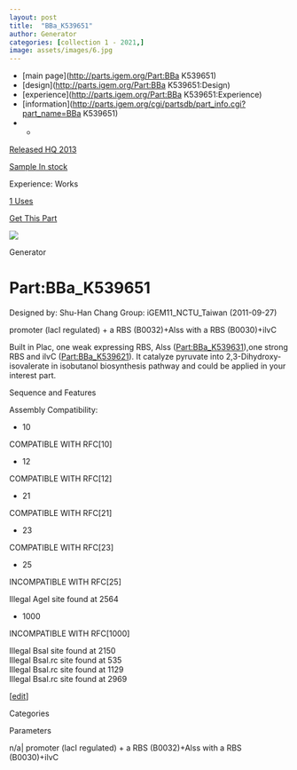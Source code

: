 ```yaml
---
layout: post
title:  "BBa_K539651"
author: Generator
categories: [collection 1 - 2021,] 
image: assets/images/6.jpg
---
```



  * [main page](http://parts.igem.org/Part:BBa K539651)
  * [design](http://parts.igem.org/Part:BBa K539651:Design)
  * [experience](http://parts.igem.org/Part:BBa K539651:Experience)
  * [information](http://parts.igem.org/cgi/partsdb/part_info.cgi?part_name=BBa K539651)
  *   * 

[Released HQ 2013](http://parts.igem.org/Help:Part_Status_Box)

[Sample In stock](http://parts.igem.org/Help:Part_Status_Box)

Experience: Works

[1 Uses](http://parts.igem.org/partsdb/uses.cgi?part=BBa_K539651)

[ Get This Part](http://parts.igem.org/partsdb/get_part.cgi?part=BBa_K539651)

![](http://parts.igem.org/images/partbypart/icon_generator.png)

Generator

# Part:BBa_K539651

Designed by: Shu-Han Chang   Group: iGEM11_NCTU_Taiwan   (2011-09-27)

promoter (lacI regulated) + a RBS (B0032)+Alss with a RBS (B0030)+ilvC

Built in Plac, one weak expressing RBS, Alss
([Part:BBa_K539631](/Part:BBa_K539631 "Part:BBa K539631")),one strong RBS and
ilvC ([Part:BBa_K539621](/Part:BBa_K539621 "Part:BBa K539621")). It catalyze
pyruvate into 2,3-Dihydroxy-isovalerate in isobutanol biosynthesis pathway and
could be applied in your interest part.

  
Sequence and Features

  

Assembly Compatibility:

  * 10

COMPATIBLE WITH RFC[10]

  * 12

COMPATIBLE WITH RFC[12]

  * 21

COMPATIBLE WITH RFC[21]

  * 23

COMPATIBLE WITH RFC[23]

  * 25

INCOMPATIBLE WITH RFC[25]

Illegal AgeI site found at 2564  

  * 1000

INCOMPATIBLE WITH RFC[1000]

Illegal BsaI site found at 2150  
Illegal BsaI.rc site found at 535  
Illegal BsaI.rc site found at 1129  
Illegal BsaI.rc site found at 2969  

  

[[edit](http://parts.igem.org/partsdb/part_info.cgi?part_name=BBa_K539651)]

Categories

Parameters

n/a| promoter (lacI regulated) + a RBS (B0032)+Alss with a RBS (B0030)+ilvC

